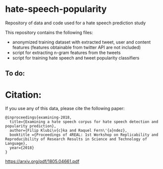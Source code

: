 # hate-speech-popularity
Repository of data and code used for a hate speech prediction study

This repository contains the following files:

- anonymized training dataset with extracted tweet, user and content features (features obtainable from twitter API are not included)
- script for extracting n-gram features from the tweets
- script for training hate speech and tweet popularity classifiers

To do:
- 


# Citation:

If you use any of this data, please cite the following paper:

```
@inproceedings{examining-2018,
  title={Examining a hate speech corpus for hate speech detection and popularity prediction},
  author={Filip Klubi\v{c}ka and Raquel Fern\'{a}ndez},
  booktitle ={Proceedings of 4REAL: 1st Workshop on Replicability and Reproducibility of Research Results in Science and Technology of Language},
  year={2018}
}
```
https://arxiv.org/pdf/1805.04661.pdf
